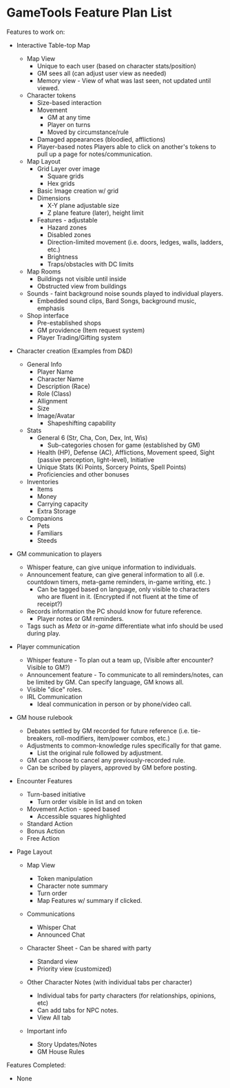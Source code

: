 # GameTools Feature Plan List
Features to work on:
* Interactive Table-top Map
    * Map View 
        * Unique to each user (based on character stats/position)
        * GM sees all (can adjust user view as needed)
        * Memory view - View of what was last seen, not updated until viewed. 
    * Character tokens
        * Size-based interaction
        * Movement
            * GM at any time
            * Player on turns
            * Moved by circumstance/rule
        * Damaged appearances (bloodied, afflictions)
        * Player-based notes
            Players able to click on another's tokens to pull up a page for notes/communication. 
    * Map Layout
        * Grid Layer over image
            * Square grids
            * Hex grids
        * Basic Image creation w/ grid
        * Dimensions
            * X-Y plane adjustable size
            * Z plane feature (later), height limit
        * Features - adjustable
            * Hazard zones
            * Disabled zones
            * Direction-limited movement (i.e. doors, ledges, walls, ladders, etc.)
            * Brightness
            * Traps/obstacles with DC limits
    * Map Rooms
        * Buildings not visible until inside
        * Obstructed view from buildings
    * Sounds - faint background noise sounds played to individual players.
        * Embedded sound clips, Bard Songs, background music, emphasis
    * Shop interface
        * Pre-established shops
        * GM providence (Item request system)
        * Player Trading/Gifting system

* Character creation (Examples from D&D)
    * General Info
        * Player Name
        * Character Name 
        * Description (Race)
        * Role (Class)
        * Allignment
        * Size
        * Image/Avatar
            * Shapeshifting capability
    * Stats
        * General 6 (Str, Cha, Con, Dex, Int, Wis)
            * Sub-categories chosen for game (established by GM)
        * Health (HP), Defense (AC), Afflictions, Movement speed, Sight (passive perception, light-level), Initiative
        * Unique Stats (Ki Points, Sorcery Points, Spell Points)
        * Proficiencies and other bonuses
    * Inventories
        * Items
        * Money
        * Carrying capacity
        * Extra Storage
    * Companions 
        * Pets
        * Familiars
        * Steeds

* GM communication to players
    * Whisper feature, can give unique information to individuals.
    * Announcement feature, can give general information to all (i.e. countdown timers, meta-game reminders, in-game writing, etc. )
        * Can be tagged based on language, only visible to characters who are fluent in it. (Encrypted if not fluent at the time of receipt?)
    * Records information the PC should know for future reference. 
        * Player notes or GM reminders.  
    * Tags such as *Meta* or *in-game* differentiate what info should be used during play. 

* Player communication 
    * Whisper feature - To plan out a team up, (Visible after encounter? Visible to GM?)
    * Announcement feature - To communicate to all reminders/notes, can be limited by GM. Can specify language, GM knows all. 
    * Visible "dice" roles. 
    * IRL Communication
        * Ideal communication in person or by phone/video call. 

* GM house rulebook
    * Debates settled by GM recorded for future reference (i.e. tie-breakers, roll-modifiers, item/power combos, etc.)
    * Adjustments to common-knowledge rules specifically for that game.
        * List the original rule followed by adjustment.  
    * GM can choose to cancel any previously-recorded rule. 
    * Can be scribed by players, approved by GM before posting. 

* Encounter Features
    * Turn-based initiative
        * Turn order visible in list and on token
    * Movement Action - speed based
        * Accessible squares highlighted
    * Standard Action 
    * Bonus Action
    * Free Action

* Page Layout
    * Map View
        * Token manipulation
        * Character note summary
        * Turn order
        * Map Features w/ summary if clicked. 

    * Communications
        * Whisper Chat
        * Announced Chat

    * Character Sheet - Can be shared with party
        * Standard view
        * Priority view (customized)

    * Other Character Notes (with individual tabs per character)
        * Individual tabs for party characters (for relationships, opinions, etc)
        * Can add tabs for NPC notes.
        * View All tab

    * Important info
        * Story Updates/Notes
        * GM House Rules

Features Completed: 
* None